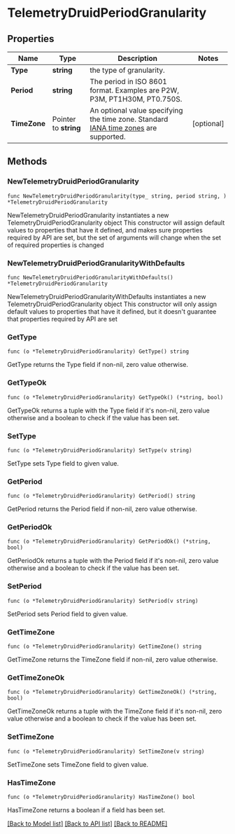 # TelemetryDruidPeriodGranularity

## Properties

Name | Type | Description | Notes
------------ | ------------- | ------------- | -------------
**Type** | **string** | the type of granularity. | 
**Period** | **string** | The period in ISO 8601 format. Examples are P2W, P3M, PT1H30M, PT0.750S. | 
**TimeZone** | Pointer to **string** | An optional value specifying the time zone. Standard [IANA time zones](http://joda-time.sourceforge.net/timezones.html) are supported. | [optional] 

## Methods

### NewTelemetryDruidPeriodGranularity

`func NewTelemetryDruidPeriodGranularity(type_ string, period string, ) *TelemetryDruidPeriodGranularity`

NewTelemetryDruidPeriodGranularity instantiates a new TelemetryDruidPeriodGranularity object
This constructor will assign default values to properties that have it defined,
and makes sure properties required by API are set, but the set of arguments
will change when the set of required properties is changed

### NewTelemetryDruidPeriodGranularityWithDefaults

`func NewTelemetryDruidPeriodGranularityWithDefaults() *TelemetryDruidPeriodGranularity`

NewTelemetryDruidPeriodGranularityWithDefaults instantiates a new TelemetryDruidPeriodGranularity object
This constructor will only assign default values to properties that have it defined,
but it doesn't guarantee that properties required by API are set

### GetType

`func (o *TelemetryDruidPeriodGranularity) GetType() string`

GetType returns the Type field if non-nil, zero value otherwise.

### GetTypeOk

`func (o *TelemetryDruidPeriodGranularity) GetTypeOk() (*string, bool)`

GetTypeOk returns a tuple with the Type field if it's non-nil, zero value otherwise
and a boolean to check if the value has been set.

### SetType

`func (o *TelemetryDruidPeriodGranularity) SetType(v string)`

SetType sets Type field to given value.


### GetPeriod

`func (o *TelemetryDruidPeriodGranularity) GetPeriod() string`

GetPeriod returns the Period field if non-nil, zero value otherwise.

### GetPeriodOk

`func (o *TelemetryDruidPeriodGranularity) GetPeriodOk() (*string, bool)`

GetPeriodOk returns a tuple with the Period field if it's non-nil, zero value otherwise
and a boolean to check if the value has been set.

### SetPeriod

`func (o *TelemetryDruidPeriodGranularity) SetPeriod(v string)`

SetPeriod sets Period field to given value.


### GetTimeZone

`func (o *TelemetryDruidPeriodGranularity) GetTimeZone() string`

GetTimeZone returns the TimeZone field if non-nil, zero value otherwise.

### GetTimeZoneOk

`func (o *TelemetryDruidPeriodGranularity) GetTimeZoneOk() (*string, bool)`

GetTimeZoneOk returns a tuple with the TimeZone field if it's non-nil, zero value otherwise
and a boolean to check if the value has been set.

### SetTimeZone

`func (o *TelemetryDruidPeriodGranularity) SetTimeZone(v string)`

SetTimeZone sets TimeZone field to given value.

### HasTimeZone

`func (o *TelemetryDruidPeriodGranularity) HasTimeZone() bool`

HasTimeZone returns a boolean if a field has been set.


[[Back to Model list]](../README.md#documentation-for-models) [[Back to API list]](../README.md#documentation-for-api-endpoints) [[Back to README]](../README.md)


